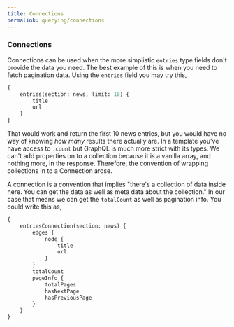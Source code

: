 ```yaml
---
title: Connections
permalink: querying/connections
---
```


### Connections

Connections can be used when the more simplistic `entries` type fields don't provide the data you need. The best example of this is when you need to fetch pagination data. Using the `entries` field you may try this,

```graphql
{
    entries(section: news, limit: 10) {
        title
        url
    }
}
```

That would work and return the first 10 news entries, but you would have no way of knowing _how many_ results there actually are. In a template you've have access to `.count` but GraphQL is much more strict with its types. We can't add properties on to a collection because it is a vanilla array, and nothing more, in the response. Therefore, the convention of wrapping collections in to a Connection arose.

A connection is a convention that implies "there's a collection of data inside here. You can get the data as well as meta data about the collection." In our case that means we can get the `totalCount` as well as pagination info. You could write this as,

```graphql
{
    entriesConnection(section: news) {
        edges {
            node {
                title
                url
            }
        }
        totalCount
        pageInfo {
            totalPages
            hasNextPage
            hasPreviousPage
        }
    }
}
```